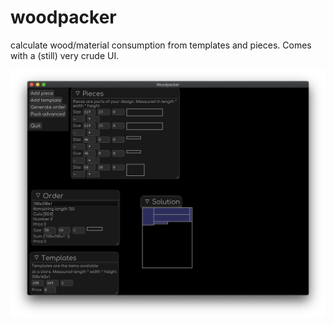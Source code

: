 # woodpacker
calculate wood/material consumption from templates and pieces. Comes with a (still) very crude UI.


![](screenshot.png)